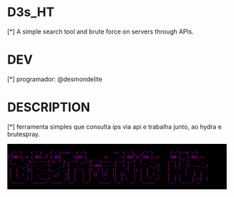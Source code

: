 # D3s_HT
[*] A simple search tool and brute force on servers through APIs.


# DEV
[*] programador: @desmondelite

# DESCRIPTION
[*] ferramenta simples que consulta ips via api e trabalha junto, ao hydra e brutespray.

![Alt Text](https://github.com/D3smond/D3s_HT/blob/master/pics%20des_ht/des.jpg)




